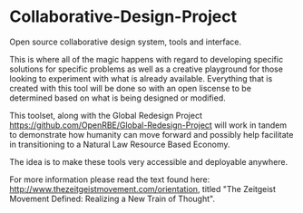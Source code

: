 Collaborative-Design-Project
============================

Open source collaborative design system, tools and interface.

This is where all of the magic happens with regard to developing specific solutions for specific problems as well as a creative playground for those looking to experiment with what is already available. Everything that is created with this tool will be done so with an open liscense to be determined based on what is being designed or modified.

This toolset, along with the Global Redesign Project https://github.com/OpenRBE/Global-Redesign-Project will work in tandem to demonstrate how humanity can move forward and possibly help facilitate in transitioning to a Natural Law Resource Based Economy.

The idea is to make these tools very accessible and deployable anywhere.

For more information please read the text found here: http://www.thezeitgeistmovement.com/orientation, titled "The Zeitgeist Movement Defined: Realizing a New Train of Thought".
